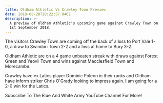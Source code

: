 ```yaml
---
title: Oldham Athletic Vs Crawley Town Preview
date: 2018-08-28T20:22:57.846Z
description: >-
  A preview of Oldham Athletic's upcoming game against Crawley Town on Saturday
  1st September 2018.
---
```

The visitors Crawley Town are coming off the back of a loss to Port Vale 1-0, a draw to Swindon Town 2-2 and a loss at home to Bury 3-2.

Oldham Athletic are on a 4 game unbeaten streak with draws against Forest Green and Yeovil Town and wins against Macclesfield Town and Morecambe. 

Crawley have ex Latics player Dominic Poleon in their ranks and Oldham have inform striker Chris O'Grady looking to impress again. I am going for a 2-0 win for the Latics.

Subscribe To The Blue And White Army YouTube Channel For More!

